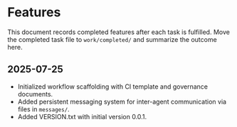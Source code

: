 # Features

This document records completed features after each task is fulfilled. Move the completed task file to `work/completed/` and summarize the outcome here.

## 2025-07-25
- Initialized workflow scaffolding with CI template and governance documents.
- Added persistent messaging system for inter-agent communication via files in `messages/`.
- Added VERSION.txt with initial version 0.0.1.
